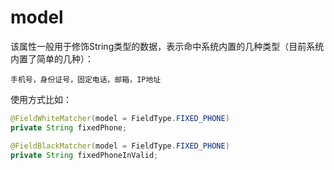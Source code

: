 # model
该属性一般用于修饰String类型的数据，表示命中系统内置的几种类型（目前系统内置了简单的几种）：

```text
手机号，身份证号，固定电话，邮箱，IP地址
```

使用方式比如：

```java
@FieldWhiteMatcher(model = FieldType.FIXED_PHONE)
private String fixedPhone;

@FieldBlackMatcher(model = FieldType.FIXED_PHONE)
private String fixedPhoneInValid;
```


